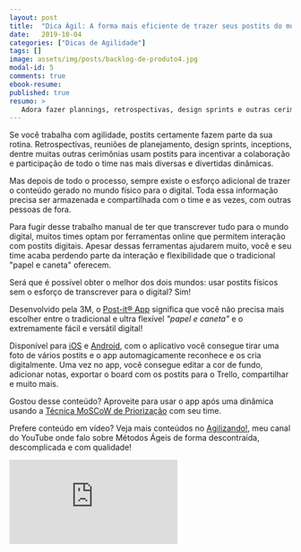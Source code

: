 ```yaml
---
layout: post
title:  "Dica Ágil: A forma mais eficiente de trazer seus postits do mundo físico para o digital!"
date:   2019-10-04
categories: ["Dicas de Agilidade"]
tags: []
image: assets/img/posts/backlog-de-produto4.jpg
modal-id: 5
comments: true
ebook-resume:
published: true
resumo: >
   Adora fazer plannings, retrospectivas, design sprints e outras cerimônias utilizando postit's mas detesta a parte de agrupar, guardar e depois passar todo o conteúdo deles para o computador? Continue lendo este post e nunca mais se preocupe com isso de novo!
---
```


Se você trabalha com agilidade, postits certamente fazem parte da sua rotina. Retrospectivas, reuniões de planejamento, design sprints, inceptions, dentre muitas outras cerimônias usam postits para incentivar a colaboração e participação de todo o time nas mais diversas e divertidas dinâmicas.

Mas depois de todo o processo, sempre existe o esforço adicional de trazer o conteúdo gerado no mundo físico para o digital. Toda essa informação precisa ser armazenada e compartilhada com o time e as vezes, com outras pessoas de fora.

Para fugir desse trabalho manual de ter que transcrever tudo para o mundo digital, muitos times optam por ferramentas online que permitem interação com postits digitais. Apesar dessas ferramentas ajudarem muito, você e seu time acaba perdendo parte da interação e flexibilidade que o tradicional "papel e caneta" oferecem.

Será que é possível obter o melhor dos dois mundos: usar postits físicos sem o esforço de transcrever para o digital? Sim!

Desenvolvido pela 3M, o [Post-it® App](https://play.google.com/store/apps/details?id=com.mmm.postit&hl=en) significa que você não precisa mais escolher entre o tradicional e ultra flexível _"papel e caneta"_ e o extremamente fácil e versátil digital!

Disponível para [iOS](https://apps.apple.com/us/app/post-it/id920127738) e [Android](https://play.google.com/store/apps/details?id=com.mmm.postit&hl=en), com o aplicativo você consegue tirar uma foto de vários postits e o app automagicamente reconhece e os cria digitalmente. Uma vez no app, você consegue editar a cor de fundo, adicionar notas, exportar o board com os postits para o Trello, compartilhar e muito mais.

Gostou desse conteúdo? Aproveite para usar o app após uma dinâmica usando a [Técnica MoSCoW de Priorização](http://127.0.0.1:4000/articles/tecnica-moscow-priorizacao) com seu time.

Prefere conteúdo em vídeo? Veja mais conteúdos no [Agilizando!](https://youtube.com/agilizando), meu canal do YouTube onde falo sobre Métodos Ágeis de forma descontraída, descomplicada e com qualidade!

<div class="row">
  <div class="col-md-2"></div>
  <div class="col-md-8">
      <div class="portfolio-item">
        <div class="video-container">
          <iframe src="https://www.youtube.com/embed/OOux_bS40pk" frameborder="0" allow="accelerometer; autoplay; encrypted-media; gyroscope; picture-in-picture" allowfullscreen></iframe>
        </div>
      </div>
  </div>
  <div class="col-md-2"></div>
</div>